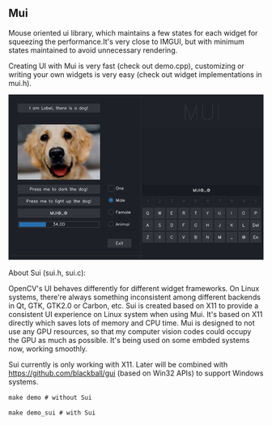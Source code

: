 Mui
---


Mouse oriented ui library, which maintains a few states for each widget for squeezing the performance.It's very close to IMGUI, but with minimum states maintained to avoid unnecessary rendering.

Creating UI with Mui is very fast (check out demo.cpp), customizing or writing your own widgets is very easy (check out widget implementations in mui.h).


![alt demo](mui.png)



About Sui (sui.h, sui.c):

OpenCV's UI behaves differently for different widget frameworks. On Linux systems, there're always something inconsistent among different backends in Qt, GTK, GTK2.0 or Carbon, etc. Sui is created based on X11 to provide a consistent UI experience on Linux system when using Mui. It's based on X11 directly which saves lots of memory and CPU time. Mui is designed to not use any GPU resources, so that my computer vision codes could occupy the GPU as much as possible. It's being used on some embded systems now, working smoothly.

Sui currently is only working with X11. Later will be combined with https://github.com/blackball/gui (based on Win32 APIs) to support Windows systems. 


```
make demo # without Sui
```

```
make demo_sui # with Sui
```

